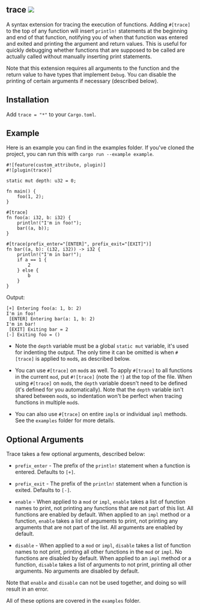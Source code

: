 trace [![](https://meritbadge.herokuapp.com/trace)](https://crates.io/crates/trace)
-----

A syntax extension for tracing the execution of functions. Adding `#[trace]` to the top of any function will insert `println!` statements at the beginning and end of that function, notifying you of when that function was entered and exited and printing the argument and return values. This is useful for quickly debugging whether functions that are supposed to be called are actually called without manually inserting print statements.

Note that this extension requires all arguments to the function and the return value to have types that implement `Debug`. You can disable the printing of certain arguments if necessary (described below).

## Installation

Add `trace = "*"` to your `Cargo.toml`.

## Example

Here is an example you can find in the examples folder. If you've cloned the project, you can run this with `cargo run --example example`.

```
#![feature(custom_attribute, plugin)]
#![plugin(trace)]

static mut depth: u32 = 0;

fn main() {
    foo(1, 2);
}

#[trace]
fn foo(a: i32, b: i32) {
    println!("I'm in foo!");
    bar((a, b));
}

#[trace(prefix_enter="[ENTER]", prefix_exit="[EXIT]")]
fn bar((a, b): (i32, i32)) -> i32 {
    println!("I'm in bar!");
    if a == 1 {
        2
    } else {
        b
    }
}
```

Output:
```
[+] Entering foo(a: 1, b: 2)
I'm in foo!
 [ENTER] Entering bar(a: 1, b: 2)
I'm in bar!
 [EXIT] Exiting bar = 2
[-] Exiting foo = ()
```

- Note the `depth` variable must be a global `static mut` variable, it's used for indenting the output. The only time it can be omitted is when `#[trace]` is applied to `mod`s, as described below.

- You can use `#[trace]` on `mod`s as well. To apply `#[trace]` to all functions in the current `mod`, put `#![trace]` (note the `!`) at the top of the file. When using `#[trace]` on `mod`s, the `depth` variable doesn't need to be defined (it's defined for you automatically). Note that the `depth` variable isn't shared between `mod`s, so indentation won't be perfect when tracing functions in multiple `mod`s.

- You can also use `#[trace]` on entire `impl`s or individual `impl` methods. See the `examples` folder for more details.

## Optional Arguments

Trace takes a few optional arguments, described below:

- `prefix_enter` - The prefix of the `println!` statement when a function is entered. Defaults to `[+]`.

- `prefix_exit` - The prefix of the `println!` statement when a function is exited. Defaults to `[-]`.

- `enable` - When applied to a `mod` or `impl`, `enable` takes a list of function names to print, not printing any functions that are not part of this list. All functions are enabled by default. When applied to an `impl` method or a function, `enable` takes a list of arguments to print, not printing any arguments that are not part of the list. All arguments are enabled by default.

- `disable` - When applied to a `mod` or `impl`, `disable` takes a list of function names to not print, printing all other functions in the `mod` or `impl`. No functions are disabled by default. When applied to an `impl` method or a function, `disable` takes a list of arguments to not print, printing all other arguments. No arguments are disabled by default.

Note that `enable` and `disable` can not be used together, and doing so will result in an error.

All of these options are covered in the `examples` folder.
